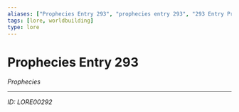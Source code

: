 ```yaml
---
aliases: ["Prophecies Entry 293", "prophecies entry 293", "293 Entry Prophecies"]
tags: [lore, worldbuilding]
type: lore
---
```


# Prophecies Entry 293

*Prophecies*

---
*ID: LORE00292*